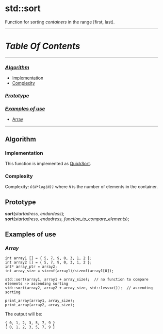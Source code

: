 # std::sort
Function for sorting _containers_ in the range \[first, last\).  


---  
# *Table Of Contents*
---  
### *[Algorithm](#algorithm)*  
   - [Implementation](#implementation)  
   - [Complexity](#complexity)   
### *[Prototype](#prototype)*  
### *[Examples of use](#examples-of-use)*   
   - [Array](#array) 
   
---  

## Algorithm

### Implementation
This function is implemented as [QuickSort](https://www.geeksforgeeks.org/quick-sort/).  

### Complexity
Complexity: *`O(N*log(N))`* where *`N`* is the number of elements in the container.

## Prototype  

**sort**(*startadress, endardess*);  
**sort**(*startadress, endadress, function_to_compare_elements*);  

## Examples of use
### *Array* 
```
int array1 [] = { 5, 7, 9, 0, 3, 1, 2 };  
int array2 [] = { 5, 7, 9, 0, 3, 1, 2 };  
int* array_ptr = array2;
int array_size = sizeof(array1)/sizeof(array1[0]);

std::sort(array1, array1 + array_size);  // no function to compare elements -> ascending sorting
std::sort(array2, array2 + array_size, std::less<>());  // ascending sorting

print_array(array1, array_size);
print_array(array2, array_size);
```
The output will be:  
```
{ 0, 1, 2, 3, 5, 7, 9 }
{ 0, 1, 2, 3, 5, 7, 9 }
```
